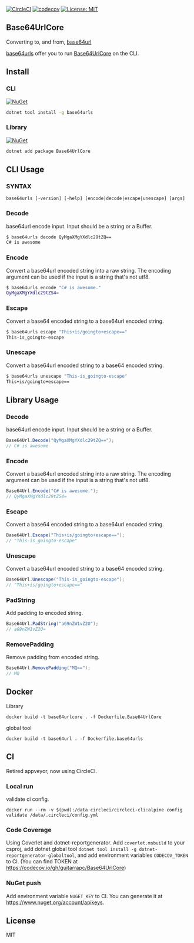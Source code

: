 [![CircleCI](https://circleci.com/gh/guitarrapc/Base64UrlCore.svg?style=svg)](https://circleci.com/gh/guitarrapc/Base64UrlCore) [![codecov](https://codecov.io/gh/guitarrapc/Base64UrlCore/branch/master/graph/badge.svg)](https://codecov.io/gh/guitarrapc/Base64UrlCore) [![License: MIT](https://img.shields.io/badge/License-MIT-blue.svg)](LICENSE) 

## Base64UrlCore 

Converting to, and from, [base64url](https://en.wikipedia.org/wiki/Base64#RFC_4648)

[base64urls](https://www.nuget.org/packages/base64urls) offer you to run [Base64UrlCore](https://www.nuget.org/packages/Base64UrlCore) on the CLI.

## Install

### CLI

[![NuGet](https://img.shields.io/nuget/v/base64urls.svg)](https://www.nuget.org/packages/base64urls)

```bash
dotnet tool install -g base64urls
```

### Library

[![NuGet](https://img.shields.io/nuget/v/Base64UrlCore.svg)](https://www.nuget.org/packages/Base64UrlCore)

```bash
dotnet add package Base64UrlCore
```

## CLI Usage

### SYNTAX

`base64urls [-version] [-help] [encode|decode|escape|unescape] [args]`

### Decode

base64url encode input. Input should be a string or a Buffer.

```bash
$ base64urls decode QyMgaXMgYXdlc29tZQ==
C# is awesome
```

### Encode

Convert a base64url encoded string into a raw string. The encoding argument can be used if the input is a string that's not utf8.

```bash
$ base64urls encode "C# is awesome."
QyMgaXMgYXdlc29tZS4=
```

### Escape

Convert a base64 encoded string to a base64url encoded string.

```bash
$ base64urls escape "This+is/goingto+escape=="
This-is_goingto-escape
```

### Unescape

Convert a base64url encoded string to a base64 encoded string.

```bash
$ base64urls unescape "This-is_goingto-escape"
This+is/goingto+escape==
```

## Library Usage

### Decode

base64url encode input. Input should be a string or a Buffer.

```csharp
Base64Url.Decode("QyMgaXMgYXdlc29tZQ==");
// C# is awesome
```

### Encode

Convert a base64url encoded string into a raw string. The encoding argument can be used if the input is a string that's not utf8.

```csharp
Base64Url.Encode("C# is awesome.");
// QyMgaXMgYXdlc29tZS4=
```

### Escape

Convert a base64 encoded string to a base64url encoded string.

```csharp
Base64Url.Escape("This+is/goingto+escape==");
// "This-is_goingto-escape" 
```

### Unescape

Convert a base64url encoded string to a base64 encoded string.

```csharp
Base64Url.Unescape("This-is_goingto-escape");
// "This+is/goingto+escape=="
```

### PadString

Add padding to encoded string.

```csharp
Base64Url.PadString("aG9nZW1vZ2U");
// aG9nZW1vZ2U=
```

### RemovePadding

Remove padding from encoded string.

```csharp
Base64Url.RemovePadding("MQ==");
// MQ
```

## Docker

Library

```
docker build -t base64urlcore . -f Dockerfile.Base64UrlCore
```

global tool

```
docker build -t base64url . -f Dockerfile.base64urls
```

## CI

Retired appveyor, now using CircleCI.

### Local run

validate ci config.

```
docker run --rm -v $(pwd):/data circleci/circleci-cli:alpine config validate /data/.circleci/config.yml
```

### Code Coverage

Using Coverlet and dotnet-reportgenerator.
Add `coverlet.msbuild` to your csproj, add dotnet global tool `dotnet tool install -g dotnet-reportgenerator-globaltool`, and add environment variables `CODECOV_TOKEN` to CI. (You can find TOKEN at https://codecov.io/gh/guitarrapc/Base64UrlCore)

### NuGet push

Add environment variable `NUGET_KEY` to CI. You can generate it at https://www.nuget.org/account/apikeys.

## License

MIT
